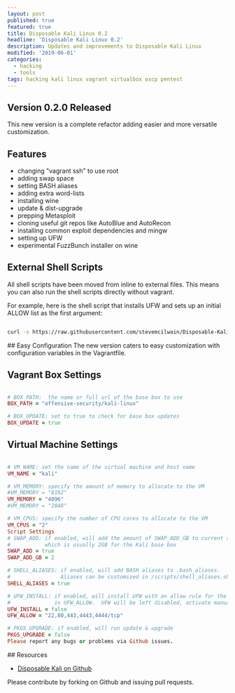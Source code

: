 ```yaml
---
layout: post
published: true
featured: true
title: Disposable Kali Linux 0.2
headline: 'Disposable Kali Linux 0.2'
description: Updates and improvements to Disposable Kali Linux
modified: '2019-06-01'
categories:
  - hacking
  - tools
tags: hacking kali linux vagrant virtualbox oscp pentest
---
```

## Version 0.2.0 Released
This new version is a complete refactor adding easier and more versatile customization.

## Features
- changing "vagrant ssh" to use root
- adding swap space
- setting BASH aliases
- adding extra word-lists
- installing wine
- update & dist-upgrade
- prepping Metasploit
- cloning useful git repos like AutoBlue and AutoRecon
- installing common exploit dependencies and mingw
- setting up UFW
- experimental FuzzBunch installer on wine

## External Shell Scripts
All shell scripts have been moved from inline to external files. This means you can also run the shell scripts directly without vagrant.

For example, here is the shell script that installs UFW and sets up an initial ALLOW list as the first argument:

```bash

curl -s https://raw.githubusercontent.com/stevemcilwain/Disposable-Kali/master/scripts/network_ufw.sh | bash -s 80/tcp

```
<p> </p>
## Easy Configuration
The new version caters to easy customization with configuration variables in the Vagrantfile.

## Vagrant Box Settings

```ruby

# BOX_PATH:  the name or full url of the base box to use
BOX_PATH = "offensive-security/kali-linux"

# BOX_UPDATE: set to true to check for base box updates 
BOX_UPDATE = true

```
<p> </p>

## Virtual Machine Settings

```ruby

# VM_NAME: set the name of the virtual machine and host name
VM_NAME = "kali"

# VM_MEMORY: specify the amount of memory to allocate to the VM
#VM_MEMORY = "8192"
VM_MEMORY = "4096"
#VM_MEMORY = "2048"

# VM_CPUS: specify the number of CPU cores to allocate to the VM
VM_CPUS = "2"
Script Settings
# SWAP_ADD: if enabled, will add the amount of SWAP_ADD_GB to current swap space
#           which is usually 2GB for the Kali base box
SWAP_ADD = true
SWAP_ADD_GB = 2

# SHELL_ALIASES: if enabled, will add BASH aliases to .bash_aliases.
#                Aliases can be customized in /scripts/shell_aliases.sh
SHELL_ALIASES = true

# UFW_INSTALL: if enabled, will install UFW with an allow rule for the ports
#              in UFW_ALLOW.  UFW will be left disabled, activate manually.
UFW_INSTALL = false
UFW_ALLOW = "22,80,443,4443,4444/tcp"

# PKGS_UPGRADE: if enabled, will run update & upgrade
PKGS_UPGRADE = false
Please report any bugs or problems via Github issues. 

```
<p> </p>
## Resources

- <a href="https://github.com/stevemcilwain/Disposable-Kali" target="_blank">Disposable Kali on Github</a>

Please contribute by forking on Github and issuing pull requests.

<p>&nbsp;</p>
<p>&nbsp;</p>